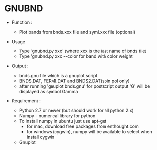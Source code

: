 GNUBND
=========

* Function :
    * Plot bands from bnds.xxx file and syml.xxx file (optional)

* Usage  
    - Type 'gnubnd.py xxx' (where xxx is the last name of bnds file)
    - Type 'gnubnd.py xxx --color for band with color weight

- Output : 
    - bnds.gnu file which is a gnuplot script
    - BNDS.DAT, FERMI.DAT and BNDS2.DAT(spin pol only)
    - after running 'gnuplot bnds.gnu' for postscript output
               'G' will be displayed as symbol Gamma

- Requirement : 
    - Python 2.7 or newer (but should work for all python 2.x)
    - Numpy - numerical library for python
    - To install numpy in ubuntu just use apt-get
        - for mac, download free packages from enthought.com
        - for windows (cygwin), numpy will be available to select when install cygwin
    - Gnuplot
